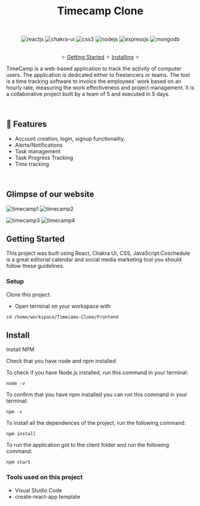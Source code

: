 <h1 align="center">Timecamp Clone</h1> 
<br />
<p align="center">
    <img src="https://img.shields.io/badge/React-20232A?style=for-the-badge&logo=react&logoColor=61DAFB" alt="reactjs" />
    <img src="https://img.shields.io/badge/Chakra%20UI-3bc7bd?style=for-the-badge&logo=chakraui&logoColor=white" alt="chakra-ui"/>
    <img src="https://img.shields.io/badge/CSS3-1572B6?style=for-the-badge&logo=css3&logoColor=white" alt="css3"/>   
   <img src="https://img.shields.io/badge/Node.js-339933?style=for-the-badge&logo=nodedotjs&logoColor=white" alt="nodejs" />
   <img src="https://img.shields.io/badge/Express.js-000000?style=for-the-badge&logo=express&logoColor=white" alt="expressjs" />
   <img src="https://img.shields.io/badge/MongoDB-4EA94B?style=for-the-badge&logo=mongodb&logoColor=white" alt="mongodb" />


<p align="center"> 
    <br />&#10023;
    <a href="#Getting-Started">Getting Started</a> &#10023; <a href="#Install">Installing</a> &#10023;    
  </p>
  
   TimeCamp is a web-based application to track the activity of computer users. The application is dedicated either to freelancers or teams. The tool is a time tracking software to invoice the employees' work based on an hourly rate, measuring the work effectiveness and project management. It is a collaborative project built by a team of 5 and executed in 5 days.
  

<br />


## 🚀 Features
- Account creation, login, signup functionality.
- Alerts/Notifications
- Task management 
- Task Progress Tracking
- Time tracking

<br/>

## Glimpse of our website
![timecamp1](https://user-images.githubusercontent.com/101393298/196025185-742146dd-7feb-4053-a081-f7dec88a2bc4.png)
![timecamp2](https://user-images.githubusercontent.com/101393298/196025188-427103bb-2959-4816-ae84-bf72a3f577ba.png)

![timecamp3](https://user-images.githubusercontent.com/101393298/196025190-21669136-0b52-42d6-8b40-01f89a0bf942.png)
![timecamp4](https://user-images.githubusercontent.com/101393298/196025193-394731e9-ddc8-49b5-9661-db606a3d5351.png)


## Getting Started

This project was built using React, Chakra UI, CSS, JavaScript.Coschedule is a great editorial calendar and social media marketing tool you should follow these guidelines.

### Setup


Clone this project. 

+ Open terminal on your workspace with

```
cd /home/workspace/Timecamo-Clone/Frontend
```


## Install

Install NPM

Check that you have node and npm installed

To check if you have Node.js installed, run this command in your terminal:


```
node -v
```

To confirm that you have npm installed you can run this command in your terminal:


```
npm -v
```


To install all the dependences of the project, run the following command:


```
npm install
```


To run the application got to the client folder and run the following command:

```
npm start
```


### Tools used on this project

- Visual Studio Code
- create-react-app template


<br/>

